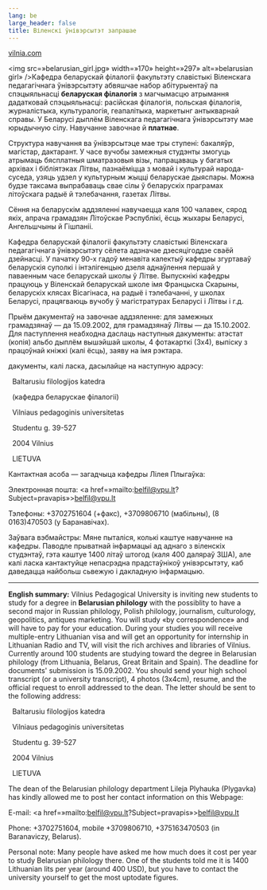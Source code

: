 ```yaml
---
lang: be
large_header: false
title: Віленскі ўнівэрсытэт запрашае
---
```



<a href=»http://www.vilnia.com/»>vilnia.com</a>

<img src=»belarusian_girl.jpg» width=»170» height=»297» alt=»belarusian girl» />Кафедра беларускай філалогіі факультэту славістыкі Віленскага педагагічнага ўнівэрсытэту абвяшчае набор абітурыентаў па спэцыяльнасці <strong>беларуская філалогія</strong> з магчымасцю атрымання дадатковай спэцыяльнасці: расійская філалогія, польская філалогія, журналістыка, культуралогія, геапалітыка, маркетынг антыкварнай справы. У Беларусі дыплём Віленскага педагагічнага ўнівэрсытэту мае юрыдычную сілу. Навучанне завочнае й <strong>платнае</strong>.

Структура навучання ва ўнівэрсытэце мае тры ступені: бакаляўр, магістар, дактарант. У часе вучобы замежныя студэнты змогуць атрымаць бясплатныя шматразовыя візы, папрацаваць у багатых архівах і бібліятэках Літвы, пазнаёміцца з мовай і культурай народа-суседа, узяць удзел у культурным жыцці беларускае дыяспары. Можна будзе таксама выпрабаваць свае сілы ў беларускіх праграмах літоўскага радыё й тэлебачання, газетах Літвы.

Сёння на беларускім аддзяленні навучаецца каля 100 чалавек, сярод якіх, апрача грамадзян Літоўскае Рэспублікі, ёсць жыхары Беларусі, Ангельшчыны й Гішпаніі.

Кафедра беларускай філалогіі факультэту славістыкі Віленскага педагагічнага ўнівэрсытэту сёлета адзначае дзесяцігоддзе сваёй дзейнасці. У пачатку 90-х гадоў менавіта калектыў кафедры згуртаваў беларускія суполкі і інтэлігенцыю дзеля аднаўлення першай у паваенным часе беларускай школы ў Літве. Выпускнікі кафедры працуюць у Віленскай беларускай школе імя Францыска Скарыны, беларускіх клясах Вісагінаса, на радыё і тэлебачанні, у школах Беларусі, працягваюць вучобу ў магістратурах Беларусі і Літвы і г.д.

Прыём дакументаў на завочнае аддзяленне: для замежных грамадзянаў — да 15.09.2002, для грамадзянаў Літвы — да 15.10.2002. Для паступлення неабходна даслаць наступныя дакументы: атэстат (копія) альбо дыплём вышэйшай школы, 4 фотакарткі (3х4), выпіску з працоўнай кніжкі (калі ёсць), заяву на імя рэктара.

дакументы, калі ласка, дасылайце на наступную адрэсу:

  Baltarusiu filologijos katedra

  (кафедра беларускае філалогіі)

  Vilniaus pedagoginis universitetas

  Studentu g. 39-527

  2004 Vilnius

  LIETUVA

Кантактная асоба — загадчыца кафедры Лілея Плыгаўка:

Электронная пошта: <a href=»mailto:belfil@vpu.lt?Subject=pravapis»>belfil@vpu.lt</a>

Тэлефоны: +3702751604 (+факс), +3709806710 (мабільны), (8 0163)470503 (у Баранавічах).

Заўвага вэбмайстры: Мяне пыталіся, колькі каштуе навучанне на кафедры. Паводле прыватнай інфармацыі ад аднаго з віленскіх студэнтаў, гэта каштуе 1400 літаў штогод (каля 400 даляраў ЗША), але калі ласка кантактуйце непасрэдна прадстаўнікоў унівэрсытэту, каб даведацца найбольш сьвежую і дакладную інфармацыю.

<hr />

<strong>English summary:</strong> Vilnius Pedagogical University is inviting new students to study for a degree in <strong>Belarusian philology</strong> with the possiblity to have a second major in Russian philology, Polish philology, journalism, culturology, geopolitics, antiques marketing. You will study «by correspondence» and will have to pay for your education. During your studies you will receive multiple-entry Lithuanian visa and will get an opportunity for internship in Lithuanian Radio and TV, will visit the rich archives and libraries of Vilnius. Currently around 100 students are studying toward the degree in Belarusian philology (from Lithuania, Belarus, Great Britain and Spain). The deadline for documents' submission is 15.09.2002. You should send your high school transcript (or a university transcript), 4 photos (3x4cm), resume, and the official request to enroll addressed to the dean. The letter should be sent to the following address:

  Baltarusiu filologijos katedra

  Vilniaus pedagoginis universitetas

  Studentu g. 39-527

  2004 Vilnius

  LIETUVA

The dean of the Belarusian philology department Lileja Plyhauka (Plygavka) has kindly allowed me to post her contact information on this Webpage:

E-mail: <a href=»mailto:belfil@vpu.lt?Subject=pravapis»>belfil@vpu.lt</a>

Phone: +3702751604, mobile +3709806710, +375163470503 (in Baranaviczy, Belarus).

Personal note: Many people have asked me how much does it cost per year to study Belarusian philology there. One of the students told me it is 1400 Lithuanian lits per year (around 400 USD), but you have to contact the university yourself to get the most uptodate figures.

